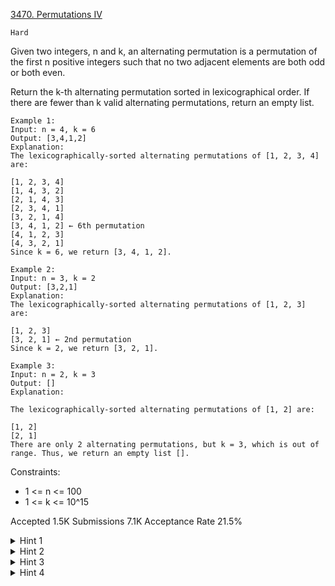 [3470. Permutations IV](https://leetcode.com/problems/permutations-iv/)

`Hard`

Given two integers, n and k, an alternating permutation is a permutation of the first n positive integers such that no two adjacent elements are both odd or both even.

Return the k-th alternating permutation sorted in lexicographical order. If there are fewer than k valid alternating permutations, return an empty list.

```
Example 1:
Input: n = 4, k = 6
Output: [3,4,1,2]
Explanation:
The lexicographically-sorted alternating permutations of [1, 2, 3, 4] are:

[1, 2, 3, 4]
[1, 4, 3, 2]
[2, 1, 4, 3]
[2, 3, 4, 1]
[3, 2, 1, 4]
[3, 4, 1, 2] ← 6th permutation
[4, 1, 2, 3]
[4, 3, 2, 1]
Since k = 6, we return [3, 4, 1, 2].

Example 2:
Input: n = 3, k = 2
Output: [3,2,1]
Explanation:
The lexicographically-sorted alternating permutations of [1, 2, 3] are:

[1, 2, 3]
[3, 2, 1] ← 2nd permutation
Since k = 2, we return [3, 2, 1].

Example 3:
Input: n = 2, k = 3
Output: []
Explanation:

The lexicographically-sorted alternating permutations of [1, 2] are:

[1, 2]
[2, 1]
There are only 2 alternating permutations, but k = 3, which is out of range. Thus, we return an empty list [].
```

Constraints:

- 1 <= n <= 100
- 1 <= k <= 10^15

Accepted
1.5K
Submissions
7.1K
Acceptance Rate
21.5%

<details>
<summary>Hint 1</summary>

If n is odd, the first number must be odd.

</details>
<details>
<summary>Hint 2</summary>

If n is even, the first number can be either odd or even.

</details>
<details>
<summary>Hint 3</summary>

From smallest to largest, place each number and subtract the number of permutations from k.

</details>
<details>
<summary>Hint 4</summary>

The number of permutations can be calculated using factorials.

</details>